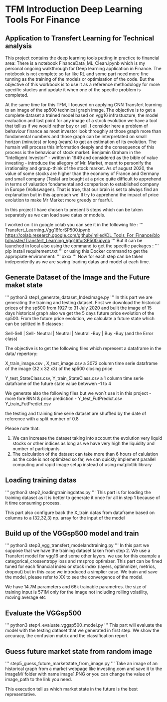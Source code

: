 # TFM Introduction Deep Learning Tools For Finance 
## Application to Transfert Learning for Technical analysis

This project contains the deep learning tools putting in practice to financial area:
There is a notebook FinanceData_ML_Clean.ipynb which is my personal ongoing walkthrough for Deep learning application in Finance.
The notebook is not complete so far like RL and some part need more fine tunning as the training of the models or optimisation of the code. But the objective of this workbook is to use it as a reference methodology for more specific studies and update it when one of the specific problem is completed. 

At the same time for this TFM, I focused  on applying CNN Transfert learning to an image of the sp500 technical graph image. The objective is to get a complete dataset a trained model based on vgg16 infrastucture, the model evaluation and last point for any image of a stock evolution we have a tool that tell us if we would rather  buy or sell.
I consider here a problem of behaviour finance as most investor look throughly at those graph more than fondamental numbers and those graph can be interpretated on small horizon (minutes) or long (years) to get an estimation of its evolution. The humain will process this information deeply and the consequence of this process is the behaviour of stock market. Benjamin Graham in the "Intelligent Investor" - written in 1949 and considered as the bible of value investing - introduce the allegory of Mr. Market, meant to personify the irrationality and group-think of the stock market. As of august 2020, the value of some stocks are higher than the economy of France and Germany and small company (Tesla) are bought at a price quite difficult to apprehend in terms of valuation fondamental and comparison to established company in Europe (Volkswagen). That is true, that our brain is set to always find an explanation but in this approach we' ll try to apprehend the impact of price evolution to make Mr Market more greedy or fearful.

In this project I have chosen to present 5 steps which can be taken separately as we can load save datas or models. 

I worked on it in google colab you can see it in the following file :
'''
Transfert_Learning_Vgg16forSP500.ipynb
https://colab.research.google.com/github/imiled/DL_Tools_For_Finance/blob/master/Transfert_Learning_Vgg16forSP500.ipynb
'''
But it can be launched in local also using the command to get the specific packages :
'''
pip install requirement.txt
'''
or using this Docker command to get the appropiate environment:
'''
xxxx
'''
Now for each step can be taken independently as we are saving loading datas and model at each time.

## Generate Dataset of the Image and the Future maket state
'''
python3 step1_generate_dataset_IndexImage.py
'''
In this part we are generating the training and testing dataset.
First we download the historical prices of the sp500 from 1927 to 31 July 2020 and built the image of 15 days historical graph also we get the 5 days future price evolution of the sp500. 
From the future price evolution, we calculate a future state which can be splitted in 6 classes :

Sell-Sell | Sell- Neutral | Neutral | Neutral -Buy | Buy -Buy (and the Error class)

The objective is to get the following files which represent a dataframe in the data/ repertory:

X_train_image.csv , X_test_image.csv a 3072 column time serie dataframe  of the image (32 x 32 x3) of the sp500 closing price 

Y_test_StateClass.csv, Y_train_StateClass.csv a 1 column time serie dataframe of the future state value betwwen -1 to 4

We generate also the following files but we won´t use it in this project - more fore RNN & price prediction - Y_test_FutPredict.csv Y_train_FutPredict.csv

the testing and training time serie dataset are shuffled by the date of reference with a split number of 0.8

Please note that: 
1. We can increase the dataset taking into account the evolution very liquid stocks or other indices as long as we have very high the liquidity and number of participants 
2. The calculation of the dataset can take more than 6 hours of calulation as the code is not optimized so far, we can quickly implement parallel computing and rapid image setup instead of using matplotlib library

## Loading training datas
'''
python3 step2_loadingtrainingdatas.py 
'''
This part is for loading the training dataset as it is better to generate it once for all in step 1 because of it time consuming process.

This part also configure back the X_train datas from dataframe based on columns to a (32,32,3) np. array for the input of the model 

## Build up of the VGGsp500 model and train
'''
python3 step3_vgg_transfert_modelandtraining.py
'''
In this part we suppose that we have the training dataset taken from step 2.
We use a Transfert model for vgg16 and some other layers.
we use for this example a categorical_crossentropy loss and rmsprop optimizer.
This part can be fined tuned for each financial index or stock index (layers, optimmizer, metrics, dropout) but in this case we introduced a simplier case.
We train and save the model, please refer to XX to see the convergence of the model.

We have 14.7M parameters and 66k trainable parametres. the size of training input is 571M only for the image not including rolling volatility, moving average etc

## Evaluate the VGGsp500
'''
python3 step4_evaluate_vggsp500_model.py
'''
This part will evaluate the model with the testing dataset that we generated in first step.
We show the accuracy, the confusion matrix and the classification report 

## Guess future market state from random image
'''
 step5_guess_future_marketstate_from_image.py
'''
Take an image of an historical graph from a market webpage like investing.com  and save it to the ImageM/ folder with name image1.PNG or you can change the value of image_path to the link you need.

This execution tell us which market state in the future is the best representative.


